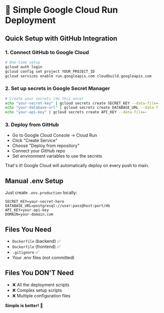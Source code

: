 # 🚀 Simple Google Cloud Run Deployment

## Quick Setup with GitHub Integration

### 1. **Connect GitHub to Google Cloud**
```bash
# One-time setup
gcloud auth login
gcloud config set project YOUR_PROJECT_ID
gcloud services enable run.googleapis.com cloudbuild.googleapis.com
```

### 2. **Set up secrets in Google Secret Manager**
```bash
# Create your secrets (do this once)
echo "your-secret-key" | gcloud secrets create SECRET_KEY --data-file=-
echo "your-database-url" | gcloud secrets create DATABASE_URL --data-file=-
echo "your-api-key" | gcloud secrets create API_KEY --data-file=-
```

### 3. **Deploy from GitHub**
- Go to Google Cloud Console → Cloud Run
- Click "Create Service"
- Choose "Deploy from repository"
- Connect your GitHub repo
- Set environment variables to use the secrets

That's it! Google Cloud will automatically deploy on every push to main.

## Manual .env Setup

Just create `.env.production` locally:
```env
SECRET_KEY=your-secret-here
DATABASE_URL=postgresql://user:pass@host:port/db
API_KEY=your-api-key
DOMAIN=your-domain.com
```

## Files You Need

- `Dockerfile` (backend) ✅ 
- `Dockerfile` (frontend) ✅
- `.gitignore` ✅
- Your .env files (not committed)

## Files You DON'T Need
- ❌ All the deployment scripts
- ❌ Complex setup scripts  
- ❌ Multiple configuration files

**Simple is better!** 🎯